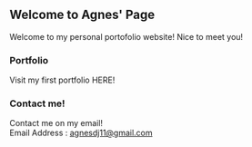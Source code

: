 ## Welcome to Agnes' Page


Welcome to my personal portofolio website! Nice to meet you!

### Portfolio

Visit my first portfolio HERE!

### Contact me!

Contact me on my email! <br>
Email Address : agnesdj11@gmail.com
